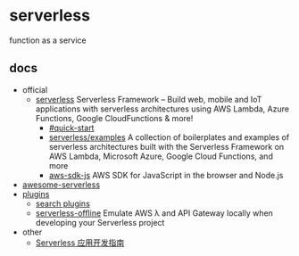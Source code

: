 # serverless

function as a service

## docs

- official
  - [serverless](https://github.com/serverless/serverless) Serverless Framework – Build web, mobile and IoT applications with serverless architectures using AWS Lambda, Azure Functions, Google CloudFunctions & more!
    - [#quick-start](https://github.com/serverless/serverless#quick-start)
    - [serverless/examples](https://github.com/serverless/examples)  A collection of boilerplates and examples of serverless architectures built with the Serverless Framework on AWS Lambda, Microsoft Azure, Google Cloud Functions, and more
    - [aws-sdk-js](https://github.com/aws/aws-sdk-js) AWS SDK for JavaScript in the browser and Node.js
- [awesome-serverless](https://github.com/anaibol/awesome-serverless)
- [plugins](https://github.com/serverless/plugins)
  - [search plugins](https://serverless.com/plugins/)
  - [serverless-offline](https://github.com/dherault/serverless-offline) Emulate AWS λ and API Gateway locally when developing your Serverless project
- other
  - [Serverless 应用开发指南](https://serverless.ink/#serverless-dynamodb-%E9%83%A8%E7%BD%B2)
